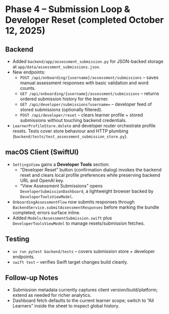 # Phase 4 – Submission Loop & Developer Reset (completed October 12, 2025)

## Backend
- Added `backend/app/assessment_submission.py` for JSON-backed storage at `app/data/assessment_submissions.json`.
- New endpoints:
  - `POST /api/onboarding/{username}/assessment/submissions` – saves manual assessment responses with basic validation and word counts.
  - `GET /api/onboarding/{username}/assessment/submissions` – returns ordered submission history for the learner.
  - `GET /api/developer/submissions?username=` – developer feed of stored submissions (optionally filtered).
  - `POST /api/developer/reset` – clears learner profile + stored submissions without touching backend credentials.
- `LearnerProfileStore.delete` and developer router orchestrate profile resets. Tests cover store behaviour and HTTP plumbing (`backend/tests/test_assessment_submission_store.py`).

## macOS Client (SwiftUI)
- `SettingsView` gains a **Developer Tools** section:
  - “Developer Reset” button (confirmation dialog) invokes the backend reset and clears local profile preferences while preserving backend URL and OpenAI key.
  - “View Assessment Submissions” opens `DeveloperSubmissionDashboard`, a lightweight browser backed by `DeveloperToolsViewModel`.
- `OnboardingAssessmentFlow` now submits responses through `BackendService.submitAssessmentResponses` before marking the bundle completed; errors surface inline.
- Added `Models/AssessmentSubmission.swift` plus `DeveloperToolsViewModel` to manage resets/submission fetches.

## Testing
- `uv run pytest backend/tests` – covers submission store + developer endpoints.
- `swift test` – verifies Swift target changes build cleanly.

## Follow-up Notes
- Submission metadata currently captures client version/build/platform; extend as needed for richer analytics.
- Dashboard fetch defaults to the current learner scope; switch to “All Learners” inside the sheet to inspect global history.

